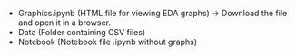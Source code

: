 - Graphics.ipynb (HTML file for viewing EDA graphs) -> Download the file and open it in a browser.
- Data (Folder containing CSV files)
- Notebook (Notebook file .ipynb without graphs)
